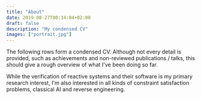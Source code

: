 ```yaml
---
title: "About"
date: 2019-08-27T00:14:04+02:00
draft: false
description: "My condensed CV"
images: ["portrait.jpg"]
---
```


The following rows form a condensed CV. 
Although not every detail is provided, such as achievements and non-reviewed publications / talks, this should give a rough overview of what I've been doing so far.

While the verification of reactive systems and their software is my primary research interest, I'm also interested in all kinds of constraint satisfaction problems, classical AI and reverse engineering.